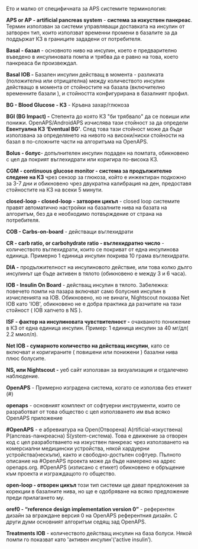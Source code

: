 Ето и малко от специфичната за APS системите терминология:

**APS or AP - artificial pancreas system** - **система за изкуствен панкреас**. Термин използван за системи управляващи доставката на инсулин от затворен тип, които използват временни промени в базалите за да поддържат КЗ в границите зададени от потребителя.

**Basal - базал** - основното ниво на инсулин, което е предварително въведено в инсулиновата помпа и трябва да е равно на това, което панкреаса би произвеждал. 

**Basal IOB -** Базален инсулин действащ в момента - разликата (положителна или отрицателна) между количеството инсулин действащо в момента от стойностите на базала (включително временните базали ), и стойността конфигурирана в базалният профил.

**BG - Blood Glucose - КЗ** - Кръвна захар/глюкоза

**BGI (BG Impact) -** Степента до която КЗ "би трябвало" да се повиши или понижи. OpenAPS/AndroidAPS изчислява тази стойност за да определи **Евентуална КЗ ‘Eventual BG’**. След това тази стойност може да бъде използвана за определянето на нивото на високи/ниски стойности на базал в по-сложните части на алгоритъма на OpenAPS.

**Bolus - болус**- допълнителен инсулин подаден на помпата, обикновено с цел да покрият въглехидрати или коригира по-висока КЗ.

**CGM - continuous glucose monitor - система за продължително следене на КЗ** чрез сензор за глюкоза, който е инжектиран подкожно за 3-7 дни и обикновено чрез двукратна калибрация на ден, предоставя стойностите на КЗ на всеки 5 минути.

**closed-loop - closed-loop - затворен цикъл** - closed loop системите правят автоматично настройки на базалните нива на базата на алгоритъм, без да е необходимо потвърждение от страна на потребителя.

**COB - Carbs-on-board** - действащи въглехидрати

**CR - carb ratio, or carbohydrate ratio - въглехидратно число** - количеството въглехидрати, които се покриват от една инсулинова единица. Примерно 1 единица инсулин покрива 10 грама въглехидрати.

**DIA -** продължителност на инсулиновото действие, или това колко дълго инсулинът ще бъде активен в тялото (обикновено е между 3 и 6 часа).

**IOB - Insulin On Board** -  действащ инсулин в тялото. Забележка: повечето помпи на пазара включват само болусния инсулин в изчисленията на IOB. Обикновено, но не винаги, Nightscout показва Net IOB като 'IOB', обикновено не е добра практика да разчитате на тази стойност ( IOB хапчето в NS ).

**ISF - фактор на инсулиновата чувствителност -**  очакваното понижение в КЗ от една единица инсулин. Пример: 1 единица инсулин за 40 мг/дл( 2.2 ммол/л).

**Net IOB - сумарното количество на действащ инсулин**, като се включват и коригираните ( повишени или понижени ) базални нива плюс болусите.

**NS, или Nightscout -** уеб сайт използван за визуализация и отдалечено наблюдение.

**OpenAPS** - Примерно изградена система, когато се използва без етикет (#)

**openaps** - основният комплект от софтуерни инструменти, които се разработват от това общество с цел използването им във всякo OpenAPS приложение

**#OpenAPS** - е абревиатура на Open(Отворена) A(rtificial-изкуствена) P(ancreas-панкреасна) S(ystem-система). Това е движение за отворен код с цел разработването на изкуствен панкреас чрез използването на комерсиални медицински устройства, някой хардуерни устройства(нескъпи), както и свободно-достъпен софтуер. Пълното описание на #OpenAPS проекта може да бъде намерено на адрес openaps.org. #OpenAPS (изписано с етикет) обикновено е обръщение към проекта и изграждащото го общество.

**open-loop - отворен цикъл** този тип системи ще дават предложения за корекции в базалните нива, но ще е одобряване на всяко предложение преди прилагането му.

**oref0 - “reference design implementation version 0”** - референтен дизайн за вграждане версия 0 на OpenAPS референтния дизайн. С други думи основният алгоритъм седящ зад OpenAPS.

**Treatments IOB** - количеството действащ инсулин на база болуси. Някой помпи го показват като 'активен инсулин'(‘active insulin’).
